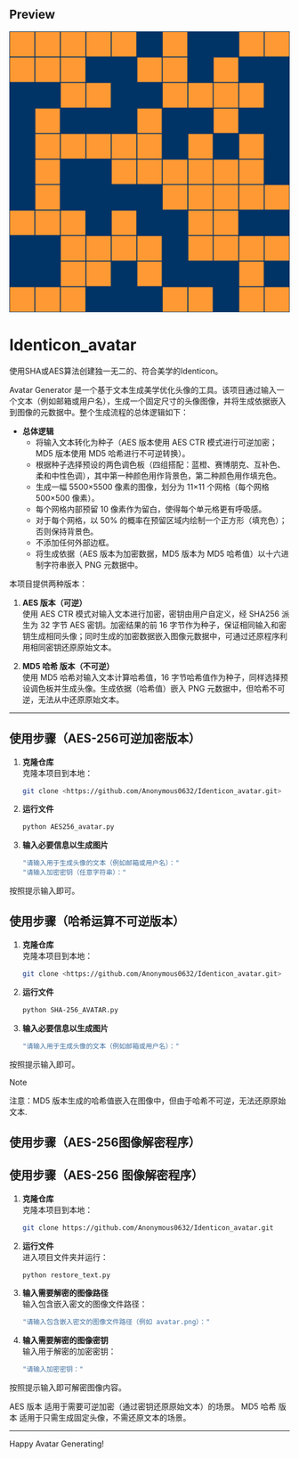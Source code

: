 ## Preview

![preview](./hash_avatar_square.png)

# Identicon_avatar
使用SHA或AES算法创建独一无二的、符合美学的Identicon。

Avatar Generator 是一个基于文本生成美学优化头像的工具。该项目通过输入一个文本（例如邮箱或用户名），生成一个固定尺寸的头像图像，并将生成依据嵌入到图像的元数据中。整个生成流程的总体逻辑如下：

- **总体逻辑**  
  - 将输入文本转化为种子（AES 版本使用 AES CTR 模式进行可逆加密；MD5 版本使用 MD5 哈希进行不可逆转换）。
  - 根据种子选择预设的两色调色板（四组搭配：蓝橙、赛博朋克、互补色、柔和中性色调），其中第一种颜色用作背景色，第二种颜色用作填充色。
  - 生成一幅 5500×5500 像素的图像，划分为 11×11 个网格（每个网格 500×500 像素）。
  - 每个网格内部预留 10 像素作为留白，使得每个单元格更有呼吸感。
  - 对于每个网格，以 50% 的概率在预留区域内绘制一个正方形（填充色）；否则保持背景色。
  - 不添加任何外部边框。
  - 将生成依据（AES 版本为加密数据，MD5 版本为 MD5 哈希值）以十六进制字符串嵌入 PNG 元数据中。

本项目提供两种版本：

1. **AES 版本（可逆）**  
   使用 AES CTR 模式对输入文本进行加密，密钥由用户自定义，经 SHA256 派生为 32 字节 AES 密钥。加密结果的前 16 字节作为种子，保证相同输入和密钥生成相同头像；同时生成的加密数据嵌入图像元数据中，可通过还原程序利用相同密钥还原原始文本。

2. **MD5 哈希 版本（不可逆）**  
   使用 MD5 哈希对输入文本计算哈希值，16 字节哈希值作为种子，同样选择预设调色板并生成头像。生成依据（哈希值）嵌入 PNG 元数据中，但哈希不可逆，无法从中还原原始文本。

---

## 使用步骤（AES-256可逆加密版本）

1. **克隆仓库**  
   克隆本项目到本地：
   ```bash
   git clone <https://github.com/Anonymous0632/Identicon_avatar.git>
2. **运行文件**
   ```bash
   python AES256_avatar.py
3. **输入必要信息以生成图片**
   ```bash
   "请输入用于生成头像的文本（例如邮箱或用户名）："
   "请输入加密密钥（任意字符串）："
按照提示输入即可。

## 使用步骤（哈希运算不可逆版本）

1. **克隆仓库**  
   克隆本项目到本地：
   ```bash
   git clone <https://github.com/Anonymous0632/Identicon_avatar.git>
2. **运行文件**
   ```bash
   python SHA-256_AVATAR.py
3. **输入必要信息以生成图片**
   ```bash
   "请输入用于生成头像的文本（例如邮箱或用户名）："
按照提示输入即可。
> [!NOTE]
> 注意：MD5 版本生成的哈希值嵌入在图像中，但由于哈希不可逆，无法还原原始文本.

## 使用步骤（AES-256图像解密程序）

## 使用步骤（AES-256 图像解密程序）

1. **克隆仓库**  
   克隆本项目到本地：  
   ```bash
   git clone https://github.com/Anonymous0632/Identicon_avatar.git
   ```

2. **运行文件**  
   进入项目文件夹并运行：  
   ```bash
   python restore_text.py
   ```

3. **输入需要解密的图像路径**  
   输入包含嵌入密文的图像文件路径：  
   ```bash
   "请输入包含嵌入密文的图像文件路径（例如 avatar.png）："
   ```

4. **输入需要解密的图像密钥**  
   输入用于解密的加密密钥：  
   ```bash
   "请输入加密密钥："
   ```

按照提示输入即可解密图像内容。

AES 版本 适用于需要可逆加密（通过密钥还原原始文本）的场景。
MD5 哈希 版本 适用于只需生成固定头像，不需还原文本的场景。

---

Happy Avatar Generating!